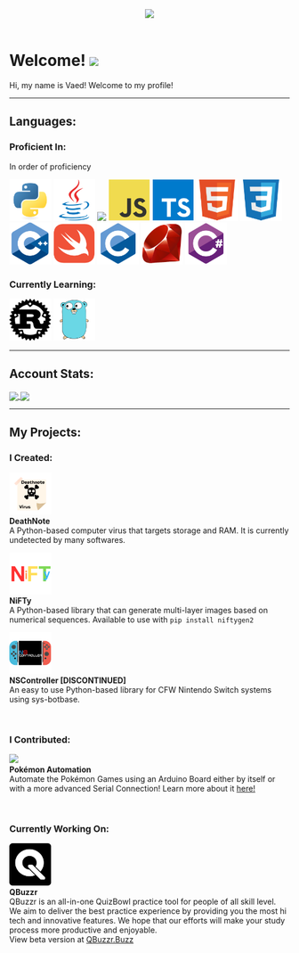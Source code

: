 <div id="header" align="center">
  <img src="https://www.vaedz.com/vaedzlogo.png" width="120px"><br>
  <img src="https://komarev.com/ghpvc/?username=Vaedz7&style=flat-square&color=blue" alt="">

</div>

<h1>
  Welcome!
  <img src="https://media.giphy.com/media/hvRJCLFzcasrR4ia7z/giphy.gif" width="30px">
</h1>
Hi, my name is Vaed! Welcome to my profile!

---

## Languages:
### Proficient In:
In order of proficiency
<div>
<img src="https://github.com/devicons/devicon/blob/1119b9f84c0290e0f0b38982099a2bd027a48bf1/icons/python/python-original.svg" width="75px">
<img src="https://github.com/devicons/devicon/blob/1119b9f84c0290e0f0b38982099a2bd027a48bf1/icons/java/java-original.svg" width="75px">
<img src="https://www.pseudo-lang.org/pl_logo.png" width="75px">
<img src="https://github.com/devicons/devicon/blob/1119b9f84c0290e0f0b38982099a2bd027a48bf1/icons/javascript/javascript-original.svg" width="75px">
<img src="https://github.com/devicons/devicon/blob/1119b9f84c0290e0f0b38982099a2bd027a48bf1/icons/typescript/typescript-original.svg" width="75px">
<img src="https://github.com/devicons/devicon/blob/1119b9f84c0290e0f0b38982099a2bd027a48bf1/icons/html5/html5-original.svg" width="75px">
<img src="https://github.com/devicons/devicon/blob/1119b9f84c0290e0f0b38982099a2bd027a48bf1/icons/css3/css3-original.svg" width="75px">
<img src="https://github.com/devicons/devicon/blob/1119b9f84c0290e0f0b38982099a2bd027a48bf1/icons/cplusplus/cplusplus-original.svg" width="75px">
<img src="https://github.com/devicons/devicon/blob/1119b9f84c0290e0f0b38982099a2bd027a48bf1/icons/swift/swift-original.svg" width="75px">
<img src="https://github.com/devicons/devicon/blob/1119b9f84c0290e0f0b38982099a2bd027a48bf1/icons/c/c-original.svg" width="75px">
<img src="https://github.com/devicons/devicon/blob/1119b9f84c0290e0f0b38982099a2bd027a48bf1/icons/ruby/ruby-original.svg" width="75px">
<img src="https://github.com/devicons/devicon/blob/1119b9f84c0290e0f0b38982099a2bd027a48bf1/icons/csharp/csharp-original.svg" width="75px">
</div>

### Currently Learning:
<div>
<img src="https://github.com/devicons/devicon/blob/ca28c779441053191ff11710fe24a9e6c23690d6/icons/rust/rust-original.svg" width="75px">
<img src="https://github.com/devicons/devicon/blob/1119b9f84c0290e0f0b38982099a2bd027a48bf1/icons/go/go-original.svg" width="75px">
</div>

---

## Account Stats:
<a href="http://github-readme-streak-stats.herokuapp.com?user=Vaedz7&theme=github-dark-blue&border_radius=5&date_format=M%20j%5B%2C%20Y%5D">
  <img height=200 align="center" src="https://github-stats-liart.vercel.app/api?username=Vaedz7&hide=stars&theme=dark" />
</a>
<a href="https://github-stats-liart.vercel.app/api/top-langs/?username=Vaedz7&theme=dark&langs_count=5&hide=scss,shell,css&layout=donut">
  <img height=200 align="center" src="https://github-stats-liart.vercel.app/api/top-langs/?username=Vaedz7&theme=dark&langs_count=5&hide=scss,shell,css&layout=donut" />
</a>

---

## My Projects:
### I Created:
<img src="https://github.com/Vaedz7/Vaedz7/blob/38d445b457e70a1526f654d1c6cac5a1caf10d00/images/deathnote.png" width="75px"><br>**DeathNote**<br>A Python-based computer virus that targets storage and RAM. It is currently undetected by many softwares.<br>

<img src="https://github.com/Vaedz7/Vaedz7/blob/ef430b790fc735e18627e325fdaf44f56ffe9fc6/images/nifty.png" width="75px"><br>**NiFTy**<br>A Python-based library that can generate multi-layer images based on numerical sequences. Available to use with ```pip install niftygen2```<br>

<img src="https://github.com/Vaedz7/Vaedz7/blob/e08bbd6a51c6e2d824289ddddf50a4523428e2c1/images/nsc.png" width="75px"><br>**NSController [DISCONTINUED]**<br>An easy to use Python-based library for CFW Nintendo Switch systems using sys-botbase.<br>

<br>

### I Contributed:
<img src="https://avatars.githubusercontent.com/u/79730908?s=200&v=4" width="75px"><br>**Pokémon Automation**<br>Automate the Pokémon Games using an Arduino Board either by itself or with a more advanced Serial Connection! Learn more about it [here!](https://github.com/PokemonAutomation/About)<br>

<br>

### Currently Working On:
<img src="https://github.com/Vaedz7/QBuzzr/blob/2607a226523c93fb65df6c25881f4693994f4bd1/src/assets/favicon.png" width="75px"><br>**QBuzzr**<br>QBuzzr is an all-in-one QuizBowl practice tool for people of all skill level. We aim to deliver the best practice experience by providing you the most hi tech and innovative features. We hope that our efforts will make your study process more productive and enjoyable.<br>View beta version at [QBuzzr.Buzz](https://www.qbuzzr.buzz)
